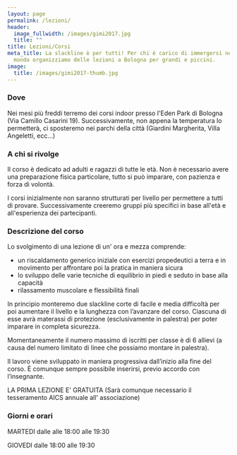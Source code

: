 ```yaml
---
layout: page
permalink: /lezioni/
header:
  image_fullwidth: /images/gimi2017.jpg
  title: ""
title: Lezioni/Corsi
meta_title: La slackline è per tutti! Per chi è carico di immergersi nel nostro
  mondo organizziamo delle lezioni a Bologna per grandi e piccini.
image:
  title: /images/gimi2017-thumb.jpg
---
```

### Dove

Nei mesi più freddi terremo dei corsi indoor presso l'Eden Park di Bologna (Via Camillo Casarini 19). Successivamente, non appena la temperatura lo permetterà, ci sposteremo nei parchi della città (Giardini Margherita, Villa Angeletti, ecc...)

### A chi si rivolge

Il corso è dedicato ad adulti e ragazzi di tutte le età. Non è necessario avere una preparazione fisica particolare, tutto si può imparare, con pazienza e forza di volontà.

I corsi inizialmente non saranno strutturati per livello per permettere a tutti di provare. Successivamente creeremo gruppi più specifici in base all'età e all'esperienza dei partecipanti.

### Descrizione del corso 

Lo svolgimento di una lezione di un' ora e mezza comprende: 

* un riscaldamento generico iniziale con esercizi propedeutici a terra e in movimento per affrontare poi la pratica in maniera sicura
* lo sviluppo delle varie tecniche di equilibrio in piedi e seduto in base alla capacità 
* rilassamento muscolare e flessibilità finali

In principio monteremo due slackline corte di facile e media difficoltà per poi aumentare il livello e la lunghezza con l’avanzare del corso. Ciascuna di esse avrà materassi di protezione (esclusivamente in palestra) per poter imparare in completa sicurezza.

Momentaneamente il numero massimo di iscritti per classe è di 6 allievi (a causa del numero limitato di linee che possiamo montare in palestra).

Il lavoro viene sviluppato in maniera progressiva dall’inizio alla fine del corso. È comunque sempre possibile inserirsi, previo accordo con l’insegnante.

LA PRIMA LEZIONE E' GRATUITA (Sarà comunque necessario il tesseramento AICS annuale all' associazione)

### Giorni e orari

MARTEDI dalle alle 18:00 alle 19:30

GIOVEDI dalle 18:00 alle 19:30